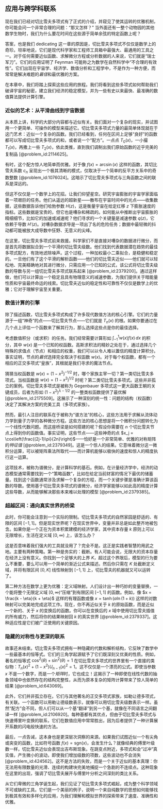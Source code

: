## 应用与跨学科联系

现在我们已经对切比雪夫多项式有了正式的介绍，并窥见了使其运转的优雅机制，你可能会问一个非常合理的问题：“那又怎样？” 当外面还有一整个动物园的其他数学生物时，我们为什么要花时间在这些源于简单余弦的特定函数上呢？

答案，也是我们 dedicating 这一章的原因是，切比雪夫多项式不仅仅是数学上的奇珍。坦率地说，它们是现代科学家和工程师工具箱中最强大、最通用的工具之一。对于任何需要近似函数、求解微分方程或分析数据的人来说，它们就是“瑞士军刀”。它们的应用证明了 Feynman 可能称之为数学在自然科学中“不合理的有效性”。它们出现在宇宙学、经济学、数值分析和工程学中，不是作为一种方便，而常常是解决难题的*最佳*和最优雅的方案。

在本章中，我们将踏上探索这些应用的旅程。我们将看到这些多项式如何帮助我们破译宇宙的秘密，建立我们经济的稳定模型，并为一些有史以来最快、最准确的数值算法提供计算引擎。

### 近似的艺术：从平滑曲线到宇宙数据

从本质上讲，科学的大部分内容都与近似有关。我们面对一个复杂的现实，并试图用一个更简单、可操作的模型来描述它。切比雪夫多项式力量的最简单体现就在于这门艺术：近似一个复杂的函数。我们已经看到，任何在区间上足够“良好”的函数都可以写成切比雪夫多项式的和，或者说一个“配方”。一点点 $T_0(x)$，一小撮 $T_1(x)$，再撒上一些 $T_2(x)$，依此类推，直到我们调制出我们原始函数的近乎完美的复制品 [@problem_id:2114625]。

有时，这个配方惊人地简单而优雅。对于像 $f(x) = \arcsin(x)$ 这样的函数，其切比雪夫系数 $c_n$ 呈现出一个极其清晰的模式，仅取决于一个简单的反平方关系中的奇数整数 [@problem_id:1076024]。这暗示了切比雪夫多项式与三角函数之间的联系是深远的。

但这不仅仅是一个数学上的花招。让我们仰望星空。研究宇宙膨胀的宇宙学家面临着一项艰巨的任务。他们从遥远的超新星——散布在宇宙时间中的光点——收集数据，这些数据告诉他们哈勃参数 $H(z)$，这是衡量宇宙在给定红移 $z$ 下膨胀速度的指标。这些数据是宝贵的，但它也是嘈杂和稀疏的。如何能从中推断出宇宙膨胀的精细细节，比如它的加速或减速呢？他们寻求的一个关键量是减速参数 $q(z)$，它依赖于导数 $H'(z)$。对嘈杂数据求导是一项出了名的危险任务；数据中最轻微的抖动都可能被放大成导数中狂野、无意义的尖峰。

在这里，切比雪夫多项式前来救援。科学家们不是直接对嘈杂的数据进行微分，而是首先将数据拟合到一个平滑的切比雪夫级数。他们找到代表数据潜在趋势的最佳多项式配方，有效地滤除噪声。这个过程，一种加权最小二乘拟合，是稳健和稳定的。一旦他们有了这个平滑的解析函数——他们的切比雪夫近似——他们就可以轻松地、完美精确地对其进行微分，只需应用一个已知的公式，该公式将切比雪夫级数的导数与另一组切比雪夫多项式联系起来 [@problem_id:2379200]。通过这样做，他们可以计算出一个稳定且具有物理意义的减速参数，为我们提供关于暗能量性质和宇宙最终命运的线索。切比雪夫近似的稳定性和可靠性不仅仅是数学上的优雅；它对于理解宇宙至关重要。

### 数值计算的引擎

除了描述函数，切比雪夫多项式构成了许多现代数值方法的核心引擎。它们的力量源于一组“神奇”的点——切比雪夫节点——它们就是 $T_n(x)$ 的根。如果你要通过在几个点上评估一个函数来了解其行为，那么选择这些点是你的最佳选择。

考虑数值积分（或求积）的任务。我们经常需要计算形如 $\int_{-1}^1 w(x) f(x) \, dx$ 的积分，其中 $w(x)$ 是一个已知的权函数。高斯求积法的精妙之处在于，通过选择几个特殊的求值点（节点）和相应的权重，我们可以以令人难以置信的精度计算积分。事实证明，节点的*最优*选择完全取决于权函数 $w(x)$。对于每个权函数，都有一个相应的正交多项式“皇族”，其根就是我们寻求的魔法节点。

猜猜当权函数是 $w(x) = (1-x^2)^{-1/2}$ 时，哪个家族主宰一切？第一类切比雪夫多项式。当权函数是 $w(x) = (1-x^2)^{1/2}$ 时呢？第二类切比雪夫多项式。这些并非孤立的案例。切比雪夫多项式是被称为 Gegenbauer 多项式这一更大函数王朝的关键成员，后者为形如 $(1-x^2)^{\lambda - 1/2}$ 的一整类权函数提供了最优解 [@problem_id:2175509]。这展示了一种深刻的统一性：问题的结构（权函数）决定了其解决方案的完美工具（多项式家族）。

然而，最引人注目的联系在于被称为“谱方法”的核心，这些方法用于求解从流体动力学到量子力学的各种微分方程。这些方法的核心思想是将一个微积分问题转化为一个线性代数问题。而这座桥梁是如何搭建的呢？假设你需要在 $n$ 个切比雪夫节点上得到你的函数值。事实证明，这些节点——这些神奇的点 $x_j = \cos\left(\frac{(2j-1)\pi}{2n}\right)$——恰好是一个非常简单、优雅的对称矩阵的*特征值* [@problem_id:2379349]。这是一个惊人的结果。它意味着微分这一微积分运算，可以被矩阵乘法所取代——而计算机能够以极快的速度和惊人的精度执行这一运算。

这项技术，被称为谱微分，是计算科学的基石。例如，在计量经济学中，经济的动态模型通常需要找到一个“策略函数”，比如在给定当前财富的情况下最优的储蓄量。找到这个函数通常涉及求解一个复杂的方程，而一个关键步骤是准确计算该函数的导数。使用基于切比雪夫多项式的谱微分，经济学家能够以如此高的精度计算这些导数，从而能够解决那些本来难以处理的模型 [@problem_id:2379385]。

### 超越区间：通向真实世界的桥梁

此时，你可能会注意到一个实际的限制。切比雪夫多项式的自然家园是舒适的、有限的区间 $[-1, 1]$。但是现实世界呢？在现实世界中，变量并非总是如此整齐地被包含。如果你是一个正在为资本积累建模的经济学家，其中资本存量 $k$ 原则上可以无限增长，生活在定义域 $[0, \infty)$ 上，该怎么办？

这是否意味着我们强大的工具就没用了？完全不是。这正是实践者智慧的用武之地。主要有两种策略。第一种是务实的：截断。有人可能会说，无限大的资本存量在经济上没有意义。你找到一个足够大的上界 $K$，超过这个界限后，模型的行为要么不重要，要么可以用一个简单的渐近公式来描述。然后你只需在 $K$ 处截断定义域，并将有限区间 $[0, K]$ 线性映射到 $[-1, 1]$ 上，切比雪夫的机器就又可以运转了。

第二种方法在数学上更为优雅：定义域映射。人们设计出一种巧妙的变量替换，一个能将整个无限定义域 $[0, \infty)$“压缩”到有限区间 $[-1, 1]$ 的函数。例如，像 $x = \frac{k - \eta}{k + \eta}$ 这样的有理函数或像 $x = \tanh(\alpha \ln(1+k))$ 这样的对数映射可以完美地完成这项工作。现在，你不再近似关于 $k$ 的原始函数，而是近似一个新的、关于 $x$ 的变换后的函数。你可以在变换后的 $x$ 域中使用切比雪夫插值的所有威力，然后将你的结果映射回 $k$ 的真实世界 [@problem_id:2379337]。这种适应性是它们被广泛使用的关键原因。

### 隐藏的对称性与更深的联系

故事还未结束。切比雪夫多项式拥有一种隐藏的代数和解析结构，它反映了数学中一些最基本的恒等式。它们的三角学起源赋予了它们既深刻又优美的性质。例如，著名的恒等式 $\cos^2(\theta) + \sin^2(\theta) = 1$ 在切比雪夫多项式的世界里有一个直接的类似物：$T_n(x)^2 + (1-x^2)U_{n-1}(x)^2 = 1$。这不仅仅是一个漂亮的公式。即使当参数 $x$ 不是一个数字，而是一个*矩阵*时，它也成立！这揭示了一种即使在线性代数的抽象领域中也依然存在的结构完整性，从而为原本复杂的矩阵计算带来了惊人简单的结果 [@problem_id:643069]。

此外，它们并非孤立存在。它们与其他著名的正交多项式家族，如勒让德多项式，有关联。一个函数可以用勒让德级数表示，就像可以用切比雪夫级数表示一样。虽然“配方”会不同，但人们可以从一个基“翻译”到另一个基，就像在不同语言之间翻译一样 [@problem_id:2106920]。每种基都有其优点，但由于切比雪夫多项式与快速傅里叶变换的联系，它们在数值应用中常常胜出，因为后者提供了一种计算展开系数的闪电般快速的方法。

最后，一点告诫，这本身也是更深层次洞察的来源。如果我们试图近似一个有尖角或突变的函数，比如符号函数 $f(x) = \text{sgn}(x)$，会发生什么？就像经典的傅里叶级数一样，切比雪夫近似会表现出吉布斯现象。在跳变点附近，多项式和会“过冲”真实值，产生微小的波动，即使我们增加级数的项数，这些波动也不会消失 [@problem_id:424562]。这不是方法的失败，而是一个关于近似的基本真理：你无法用有限数量的光滑、连续的构建块完美地捕捉一个急剧的不连续点。这种现象在这里的出现，强调了切比雪夫展开与傅里叶分析之间深刻的类比关系。

从它们卑微的三角学诞生起，我们见证了切比雪夫多项式崛起，成为整个科学领域不可或缺的工具。它们是一个美丽的例子，说明一个来自纯数学的思想如何能够找到极其有效和多样化的应用，为我们理解和模拟世界的探索带来了速度、准确性和优雅。